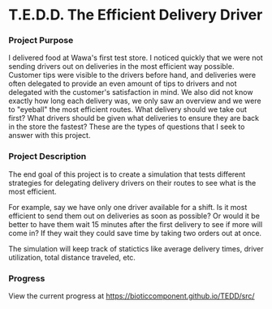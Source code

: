 # T.E.D.D. The Efficient Delivery Driver

### Project Purpose

I delivered food at Wawa's first test store. I noticed quickly that we were not sending drivers out on deliveries in the most efficient way possible. Customer tips were visible to the drivers before hand, and deliveries were often delegated to provide an even amount of tips to drivers and not delegated with the customer's satisfaction in mind. We also did not know exactly how long each delivery was, we only saw an overview and we were to "eyeball" the most efficient routes. What delivery should we take out first? What drivers should be given what deliveries to ensure they are back in the store the fastest? These are the types of questions that I seek to answer with this project. 

### Project Description

The end goal of this project is to create a simulation that tests different strategies for delegating delivery drivers on their routes to see what is the most efficient. 

For example, say we have only one driver available for a shift. Is it most efficient to send them out on deliveries as soon as possible? Or would it be better to have them wait 15 minutes after the first delivery to see if more will come in? If they wait they could save time by taking two orders out at once. 

The simulation will keep track of statictics like average delivery times, driver utilization, total distance traveled, etc.

### Progress

View the current progress at https://bioticcomponent.github.io/TEDD/src/

